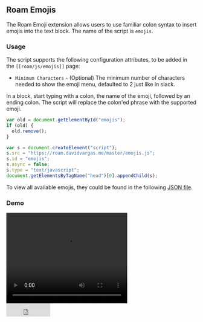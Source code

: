 ## Roam Emojis

The Roam Emoji extension allows users to use familiar colon syntax to insert emojis into the text block. The name of the script is `emojis`.

### Usage


The script supports the following configuration attributes, to be added in the `[[roam/js/emojis]]` page:

- `Minimum Characters` - (Optional) The minimum number of characters needed to show the emoji menu, defaulted to 2 just like in slack.

In a block, start typing with a colon, the name of the emoji, followed by an ending colon. The script will replace the colon'ed phrase with the supported emoji.

```javascript
var old = document.getElementById("emojis");
if (old) {
  old.remove();
}

var s = document.createElement("script");
s.src = "https://roam.davidvargas.me/master/emojis.js";
s.id = "emojis";
s.async = false;
s.type = "text/javascript";
document.getElementsByTagName("head")[0].appendChild(s);
```

To view all available emojis, they could be found in the following [JSON file](https://raw.githubusercontent.com/omnidan/node-emoji/master/lib/emoji.json).

### Demo

<video width="320" height="240" controls>
  <source src="../../videos/emojis.mp4" type="video/mp4">
</video>

<br/>

<iframe src="https://github.com/sponsors/dvargas92495/button" title="Sponsor dvargas92495" height="35" width="116" style="border: 0;"></iframe>
